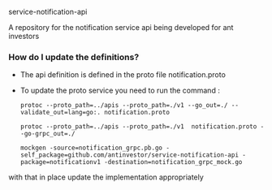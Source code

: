 service-notification-api

A repository for the notification service api being developed
for ant investors

### How do I update the definitions? ###

* The api definition is defined in the proto file notification.proto
* To update the proto service you need to run the command :

    `protoc --proto_path=../apis --proto_path=./v1 --go_out=./ --validate_out=lang=go:. notification.proto`

    `protoc --proto_path=../apis --proto_path=./v1  notification.proto --go-grpc_out=./ `
    
    `mockgen -source=notification_grpc.pb.go -self_package=github.com/antinvestor/service-notification-api -package=notificationv1 -destination=notification_grpc_mock.go`

with that in place update the implementation appropriately
